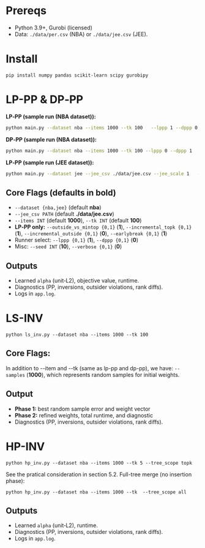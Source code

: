 # Prereqs
- Python 3.9+, Gurobi (licensed)
- Data: `./data/per.csv` (NBA) or `./data/jee.csv` (JEE).
# Install
```
pip install numpy pandas scikit-learn scipy gurobipy
```
# LP-PP & DP‑PP 

**LP‑PP (sample run (NBA dataset)):**
```bash
python main.py --dataset nba --items 1000 --tk 100   --lppp 1 --dppp 0   --outside_vs_mintop 1 --incremental_topk 1 --earlybreak 1
```
**DP‑PP (sample run (NBA dataset)):**
```bash
python main.py --dataset nba --items 1000 --tk 100 --lppp 0 --dppp 1
```
**LP‑PP (sample run (JEE dataset)):**
```bash
python main.py --dataset jee --jee_csv ./data/jee.csv --jee_scale 1   --items 20000 --tk 500 --lppp 1 --outside_vs_mintop 1 --incremental_topk 1 --earlybreak 1
```

## Core Flags (defaults in **bold**)
- `--dataset {nba,jee}` (default **nba**)
- `--jee_csv PATH` (default **./data/jee.csv**)
- `--items INT` (default **1000**), `--tk INT` (default **100**)
- **LP‑PP only:** `--outside_vs_mintop {0,1}` (**1**), `--incremental_topk {0,1}` (**1**), `--incremental_outside {0,1}` (**0**), `--earlybreak {0,1}` (**1**)
- Runner select: `--lppp {0,1}` (**1**), `--dppp {0,1}` (**0**)
- Misc: `--seed INT` (**10**), `--verbose {0,1}` (**0**)

## Outputs
- Learned `alpha` (unit‑L2), objective value, runtime.
- Diagnostics (PP, inversions, outsider violations, rank diffs).
- Logs in `app.log`.


# LS-INV

```
python ls_inv.py --dataset nba --items 1000 --tk 100 
```
## Core Flags:
In addition to --item and --tk (same as lp-pp and dp-pp), we have:
`--samples` (**1000**), which represents random samples for initial weights.

## Output
- **Phase 1:** best random sample error and weight vector  
- **Phase 2:** refined weights, total runtime, and diagnostic 
- Diagnostics (PP, inversions, outsider violations, rank diffs).

# HP-INV 
```
python hp_inv.py --dataset nba --items 1000 --tk 5 --tree_scope topk 
```
See the pratical consideration in section 5.2. Full-tree merge (no insertion phase):

```
python hp_inv.py --dataset nba --items 1000 --tk  --tree_scope all 
```

## Outputs
- Learned `alpha` (unit‑L2), runtime.
- Diagnostics (PP, inversions, outsider violations, rank diffs).
- Logs in `app.log`.


